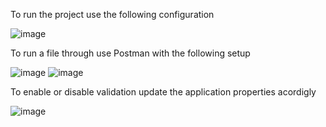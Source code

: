 To run the project use the following configuration

![image](https://github.com/user-attachments/assets/cd322056-6edc-4ba2-9f93-2d81f413b709)

To run a file through use Postman with the following setup

![image](https://github.com/user-attachments/assets/d0275427-3641-4a49-8b84-b82400bd96e2)
![image](https://github.com/user-attachments/assets/32e6b672-23e5-4b8d-89ec-c0bc47c4731a)

To enable or disable validation update the application properties acordigly 

![image](https://github.com/user-attachments/assets/38895d84-7777-44b9-b7cf-cfe83d7101ea)

